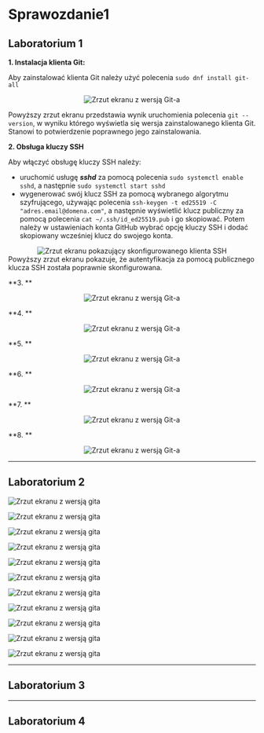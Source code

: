# Sprawozdanie1

## Laboratorium 1
**1. Instalacja klienta Git:**

Aby zainstalować klienta Git należy użyć polecenia `sudo dnf install git-all`

<div align="center"> 
	<img src="1/1_git.jpg" alt="Zrzut ekranu z wersją Git-a">
</div>

Powyższy zrzut ekranu przedstawia wynik uruchomienia polecenia `git --version`, w wyniku którego wyświetla się wersja zainstalowanego klienta Git. Stanowi to potwierdzenie poprawnego jego zainstalowania.


**2. Obsługa kluczy SSH**

Aby włączyć obsługę kluczy SSH należy:
- uruchomić usługę _**sshd**_ za pomocą polecenia `sudo systemctl enable sshd`, a następnie `sudo systemctl start sshd`
- wygenerować swój klucz SSH za pomocą wybranego algorytmu szyfrującego, używając polecenia `ssh-keygen -t ed25519 -C "adres.email@domena.com"`, a następnie wyświetlić klucz publiczny za pomocą polecenia `cat ~/.ssh/id_ed25519.pub` i go skopiować. Potem należy w ustawieniach konta GitHub wybrać opcję kluczy SSH i dodać skopiowany wcześniej klucz do swojego konta.

<div align="center">
	<img src="1/1_ssh.jpg" alt="Zrzut ekranu pokazujący skonfigurowanego klienta SSH">
</div>
Powyższy zrzut ekranu pokazuje, że autentyfikacja za pomocą publicznego klucza SSH została poprawnie skonfigurowana.


**3. **
<div align="center"> 
	<img src="1/2_repo.jpg" alt="Zrzut ekranu z wersją Git-a">
</div>


**4. **
<div align="center"> 
	<img src="1/3_git.jpg" alt="Zrzut ekranu z wersją Git-a">
</div>


**5. **
<div align="center"> 
	<img src="1/4_branches.jpg" alt="Zrzut ekranu z wersją Git-a">
</div>


**6. **
<div align="center"> 
	<img src="1/6_1.jpg" alt="Zrzut ekranu z wersją Git-a">
</div>


**7. **
<div align="center"> 
	<img src="1/6_2.jpg" alt="Zrzut ekranu z wersją Git-a">
</div>


**8. **
<div align="center"> 
	<img src="1/6_3.jpg" alt="Zrzut ekranu z wersją Git-a">
</div>


***
## Laboratorium 2
![Zrzut ekranu z wersją gita](2/1.jpg)

![Zrzut ekranu z wersją gita](2/2.jpg)

![Zrzut ekranu z wersją gita](2/3.jpg)

![Zrzut ekranu z wersją gita](2/4.jpg)

![Zrzut ekranu z wersją gita](2/5.jpg)

![Zrzut ekranu z wersją gita](2/6.jpg)

![Zrzut ekranu z wersją gita](2/7.jpg)

![Zrzut ekranu z wersją gita](2/8.jpg)

![Zrzut ekranu z wersją gita](2/9.jpg)

![Zrzut ekranu z wersją gita](2/10.jpg)

![Zrzut ekranu z wersją gita](2/11.jpg)


***
## Laboratorium 3


***
## Laboratorium 4
